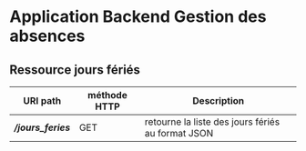 Application Backend Gestion des absences
========================================


Ressource jours fériés
-----------------------


URI path                         |  méthode HTTP  |  Description     
-------------------------------- | -------------- | --------------------------------------------------------------------------
**_/jours_feries_**              |  GET           |  retourne la liste des jours fériés au format JSON